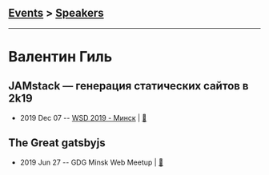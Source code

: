 ## [Events](../README.md) > [Speakers](../speakers.md)
---

# Валентин Гиль

## JAMstack — генерация статических сайтов в 2k19
- 2019 Dec 07 -- [WSD 2019 - Минск](https://www.youtube.com/watch?v=JEYrIGLLIl0)  | [:notebook:](https://wsd.events/2019/12/07/pres/jamstack-2019.pdf)  
## The Great gatsbyjs
- 2019 Jun 27 -- GDG Minsk Web Meetup  | [:notebook:](https://drive.google.com/drive/folders/1gfK31vKxdxPqnAibZmNYJTRGOsGtfcVz)  
